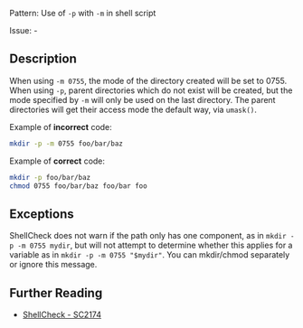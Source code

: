 Pattern: Use of `-p` with `-m` in shell script

Issue: -

## Description

When using `-m 0755`, the mode of the directory created will be set to 0755. When using `-p`, parent directories which do not exist will be created, but the mode specified by `-m` will only be used on the last directory. The parent directories will get their access mode the default way, via `umask()`.

Example of **incorrect** code:

```sh
mkdir -p -m 0755 foo/bar/baz
```

Example of **correct** code:

```sh
mkdir -p foo/bar/baz
chmod 0755 foo/bar/baz foo/bar foo
```

## Exceptions

ShellCheck does not warn if the path only has one component, as in `mkdir -p -m 0755 mydir`, but will not attempt to determine whether this applies for a variable as in `mkdir -p -m 0755 "$mydir"`. You can mkdir/chmod separately or ignore this message.

## Further Reading

* [ShellCheck - SC2174](https://github.com/koalaman/shellcheck/wiki/SC2174)
